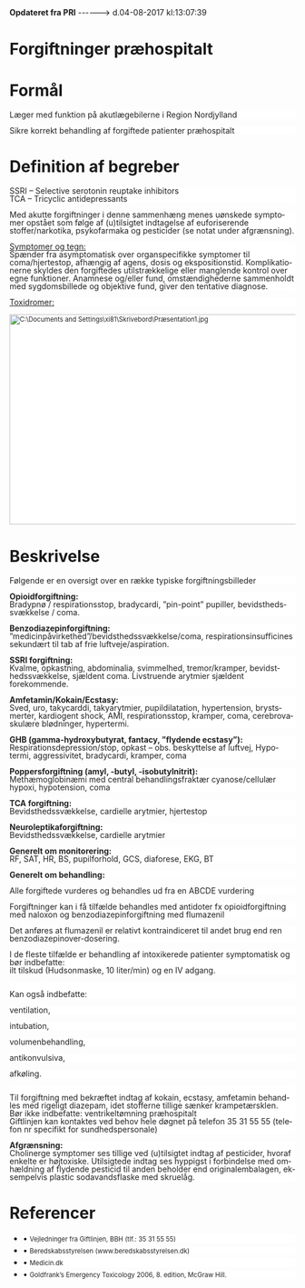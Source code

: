 <!--
.. title: forgiftninger-praehospitalt
.. slug: forgiftninger-praehospitalt
.. date: 2017-08-04 13:07:40 UTC+02:00
.. tags: 
.. category: 
.. link: 
.. description: 
.. type: text
.. hidetitle: True
-->

<div class="alert alert-success" role="alert"><b>Opdateret fra PRI</b>  ------>  d.04-08-2017  kl:13:07:39</div>

<div class="document" id="Uf649d0183e0c44d781a63ac17aee31d6" lang="da-DK" xml:lang="da-DK" xmlns="http://www.w3.org/1999/xhtml">
 <h1 class="~clause~ Titeloverskrift">
  <span>
   Forgiftninger præhospitalt
  </span>
 </h1>
 <p class="~clause~ Brdtekst">
 </p>
 <h1 class="~clause~ Overskrift1" id="a_f1493574ac504879937184a06fc89bbf">
  <span>
   Formål
  </span>
 </h1>
 <p class="~clause~ Normal" style="background-color: #FFF; color: black; margin-bottom: 8pt; line-height: 100%;">
  <span style="color: #222;">
   Læger med funktion på akutlægebilerne i Region Nordjylland
  </span>
 </p>
 <p class="~clause~ Normal" style="background-color: #FFF; color: black; margin-bottom: 8pt; line-height: 100%;">
  <span style="color: #222;">
   Sikre korrekt behandling af forgiftede patienter præhospitalt
  </span>
 </p>
 <h1 class="~clause~ Overskrift1">
 </h1>
 <h1 class="~clause~ Overskrift1" id="a_840c8be261e74d82822278fc82ad498e">
  <span lang="en-US" xml:lang="en-US">
   Definition af begreber
  </span>
 </h1>
 <p class="~clause~ Normal" style="background-color: #FFF; color: black; margin-bottom: 8pt; line-height: 100%;">
  <span lang="en-US" style="color: #222;" xml:lang="en-US">
   SSRI – Selective serotonin reuptake inhibitors
   <br/>
   TCA – Tricyclic antidepressants
  </span>
 </p>
 <p class="~clause~ Normal" style="background-color: #FFF; color: black; margin-bottom: 8pt; line-height: 100%;">
  <span style="color: #222;">
   Med akutte forgiftninger i denne sammenhæng menes uønskede symptomer opstået som følge af (u)tilsigtet indtagelse af euforiserende stoffer/narkotika, psykofarmaka og pesticider (se notat under afgrænsning).
  </span>
 </p>
 <p class="~clause~ Normal" style="background-color: #FFF; color: black; margin-bottom: 8pt; line-height: 100%;">
  <span style="color: #222; text-decoration: underline;">
   Symptomer og tegn:
  </span>
  <span style="color: #222;">
   <br/>
   Spænder fra asymptomatisk over organspecifikke symptomer til coma/hjertestop, afhængig af agens, dosis og ekspositionstid. Komplikationerne skyldes den forgiftedes utilstrækkelige eller manglende kontrol over egne funktioner. Anamnese og/eller fund, omstændighederne sammenholdt med sygdomsbillede og objektive fund, giver den tentative diagnose.
  </span>
 </p>
 <p class="~clause~ Normal" style="background-color: #FFF; color: black; margin-bottom: 8pt; line-height: 100%;">
  <span style="color: #222; text-decoration: underline;">
   Toxidromer:
  </span>
  <span style="color: #222;">
   <br/>
  </span>
  <span style="color: #222; font-size: 8.5pt;">
  </span>
 </p>
 <p class="~clause~ Normal" style="background-color: #FFF; color: black; margin-bottom: 8pt; line-height: 100%;">
  <span style="color: #222; font-size: 8.5pt;">
   <img alt="C:\Documents and Settings\xi81\Skrivebord\Præsentation1.jpg" src="/assets/I2ea29284fd7e4343aacc0c71b9d43a14.png" style="width: 486pt; height: 277.5pt;"/>
  </span>
 </p>
 <h1 class="~clause~ Overskrift1">
 </h1>
 <h1 class="~clause~ Overskrift1" id="a_867cc68cb974426785cca21e48d6bffe">
  <span>
   Beskrivelse
  </span>
 </h1>
 <p class="~clause~ Normal" style="background-color: #FFF; color: black; margin-bottom: 8pt; line-height: 100%;">
  <span style="color: #222;">
   Følgende er en oversigt over en række typiske forgiftningsbilleder
  </span>
 </p>
 <p class="~clause~ Normal" style="background-color: #FFF; color: black; margin-bottom: 8pt; line-height: 100%;">
  <span style="font-weight: bold; color: #222;">
   Opioidforgiftning:
  </span>
  <span style="color: #222;">
   <br/>
   Bradypnø / respirationsstop, bradycardi, ”pin-point” pupiller, bevidsthedssvækkelse / coma.
  </span>
 </p>
 <p class="~clause~ Normal" style="background-color: #FFF; color: black; margin-bottom: 8pt; line-height: 100%;">
  <span style="font-weight: bold; color: #222;">
   Benzodiazepinforgiftning:
  </span>
  <span style="color: #222;">
   <br/>
   ”medicinpåvirkethed”/bevidsthedssvækkelse/coma, respirationsinsufficines sekundært til tab af frie luftveje/aspiration.
  </span>
 </p>
 <p class="~clause~ Normal" style="background-color: #FFF; color: black; margin-bottom: 8pt; line-height: 100%;">
  <span style="font-weight: bold; color: #222;">
   SSRI forgiftning:
  </span>
  <span style="color: #222;">
   <br/>
   Kvalme, opkastning, abdominalia, svimmelhed, tremor/kramper, bevidsthedssvækkelse, sjældent coma. Livstruende arytmier sjældent forekommende.
  </span>
 </p>
 <p class="~clause~ Normal" style="background-color: #FFF; color: black; margin-bottom: 8pt; line-height: 100%;">
  <span style="font-weight: bold; color: #222;">
   Amfetamin/Kokain/Ecstasy:
  </span>
  <span style="color: #222;">
   <br/>
   Sved, uro, takycarddi, takyarytmier, pupildilatation, hypertension, brystsmerter, kardiogent shock, AMI, respirationsstop, kramper, coma, cerebrovaskulære blødninger, hypertermi.
  </span>
 </p>
 <p class="~clause~ Normal" style="background-color: #FFF; color: black; margin-bottom: 8pt; line-height: 100%;">
  <span style="font-weight: bold; color: #222;">
   GHB (gamma-hydroxybutyrat, fantacy, ”flydende ecstasy”):
  </span>
  <span style="color: #222;">
   <br/>
   Respirationsdepression/stop, opkast – obs. beskyttelse af luftvej, Hypotermi, aggressivitet, bradycardi, kramper, coma
  </span>
 </p>
 <p class="~clause~ Normal" style="background-color: #FFF; color: black; margin-bottom: 8pt; line-height: 100%;">
  <span style="font-weight: bold; color: #222;">
   Poppersforgiftning (amyl, -butyl, -isobutylnitrit):
  </span>
  <span style="color: #222;">
   <br/>
   Methæmoglobinæmi med central behandlingsfraktær cyanose/cellulær hypoxi, hypotension, coma
  </span>
 </p>
 <p class="~clause~ Normal" style="background-color: #FFF; color: black; margin-bottom: 8pt; line-height: 100%;">
  <span style="font-weight: bold; color: #222;">
   TCA forgiftning:
  </span>
  <span style="color: #222;">
   <br/>
   Bevidsthedssvækkelse, cardielle arytmier, hjertestop
  </span>
 </p>
 <p class="~clause~ Normal" style="background-color: #FFF; color: black; margin-bottom: 8pt; line-height: 100%;">
  <span style="font-weight: bold; color: #222;">
   Neuroleptikaforgiftning:
  </span>
  <span style="color: #222;">
   <br/>
   Bevidsthedssvækkelse, cardielle arytmier
  </span>
 </p>
 <p class="~clause~ Normal" style="background-color: #FFF; color: black; margin-bottom: 8pt; line-height: 100%;">
  <span style="font-weight: bold; color: #222;">
   Generelt om monitorering:
  </span>
  <span style="color: #222;">
   <br/>
   RF, SAT, HR, BS, pupilforhold, GCS, diaforese, EKG, BT
  </span>
 </p>
 <p class="~clause~ Normal" style="background-color: #FFF; color: black; margin-bottom: 8pt; line-height: 100%;">
  <span style="font-weight: bold; color: #222;">
   Generelt om behandling:
  </span>
 </p>
 <p class="~clause~ Normal" style="background-color: #FFF; color: black; margin-bottom: 8pt; line-height: 100%;">
  <span style="color: #222;">
   Alle forgiftede vurderes og behandles ud fra en ABCDE vurdering
  </span>
 </p>
 <p class="~clause~ Normal" style="background-color: #FFF; color: black; margin-bottom: 8pt; line-height: 100%;">
  <span style="color: #222;">
   Forgiftninger kan i få tilfælde behandles med antidoter fx opioidforgiftning med naloxon og benzodiazepinforgiftning med flumazenil
  </span>
 </p>
 <p class="~clause~ Normal" style="background-color: #FFF; color: black; margin-bottom: 8pt; line-height: 100%;">
  <span style="color: #222;">
   Det anføres at flumazenil er relativt kontraindiceret til andet brug end ren benzodiazepinover-dosering.
  </span>
 </p>
 <p class="~clause~ Normal" style="background-color: #FFF; color: black; margin-bottom: 8pt; line-height: 100%;">
  <span style="color: #222;">
   I de fleste tilfælde er behandling af intoxikerede patienter symptomatisk og bør indbefatte:
   <br/>
   ilt tilskud (Hudsonmaske, 10 liter/min) og en IV adgang.
  </span>
 </p>
 <p class="~clause~ Normal" style="background-color: #FFF; color: black; margin-bottom: 8pt; line-height: 100%;">
  <span style="color: #222;">
   <br/>
   Kan også indbefatte:
  </span>
 </p>
 <p class="~clause~ Normal" style="background-color: #FFF; color: black; margin-bottom: 8pt; line-height: 100%;">
  <span style="color: #222;">
   ventilation,
  </span>
 </p>
 <p class="~clause~ Normal" style="background-color: #FFF; color: black; margin-bottom: 8pt; line-height: 100%;">
  <span style="color: #222;">
   intubation,
  </span>
 </p>
 <p class="~clause~ Normal" style="background-color: #FFF; color: black; margin-bottom: 8pt; line-height: 100%;">
  <span style="color: #222;">
   volumenbehandling,
  </span>
 </p>
 <p class="~clause~ Normal" style="background-color: #FFF; color: black; margin-bottom: 8pt; line-height: 100%;">
  <span style="color: #222;">
   antikonvulsiva,
  </span>
 </p>
 <p class="~clause~ Normal" style="background-color: #FFF; color: black; margin-bottom: 8pt; line-height: 100%;">
  <span style="color: #222;">
   afkøling.
  </span>
 </p>
 <p class="~clause~ Normal" style="background-color: #FFF; color: black; margin-bottom: 8pt; line-height: 100%;">
 </p>
 <p class="~clause~ Normal" style="background-color: #FFF; color: black; margin-bottom: 8pt; line-height: 100%;">
  <span style="color: #222;">
   <br/>
   Til forgiftning med bekræftet indtag af kokain, ecstasy, amfetamin behandles med rigeligt diazepam, idet stofferne tillige sænker krampetærsklen.
   <br/>
   Bør ikke indbefatte: ventrikeltømning præhospitalt
   <br/>
   Giftlinjen kan kontaktes ved behov hele døgnet på telefon 35 31 55 55 (telefon nr specifikt for sundhedspersonale)
  </span>
 </p>
 <p class="~clause~ Normal" style="background-color: #FFF; color: black; margin-bottom: 8pt; line-height: 100%;">
  <span style="font-weight: bold; color: #222;">
   Afgrænsning:
  </span>
  <span style="color: #222;">
   <br/>
   Cholinerge symptomer ses tillige ved (u)tilsigtet indtag af pesticider, hvoraf enkelte er højtoxiske. Utilsigtede indtag ses hyppigst i forbindelse med omhældning af flydende pesticid til anden beholder end originalembalagen, eksempelvis plastic sodavandsflaske med skruelåg.
  </span>
 </p>
 <p class="~clause~ Brdtekst">
 </p>
 <p class="~clause~ Brdtekst">
 </p>
 <h1 class="~clause~ Overskrift1" id="a_e9806b3b521d4591b0a35fed50682569">
  <span>
   Referencer
  </span>
 </h1>
 <ul class="list46">
  <li>
   <p class="~clause~ Normal level0" style="background-color: #FFF; color: black; margin-top: auto; margin-bottom: 3pt; line-height: 100%;">
    <span class="item">
     •
    </span>
    <span style="color: #222; font-size: 8.5pt;">
     Vejledninger fra Giftlinjen, BBH (tlf.: 35 31 55 55)
    </span>
   </p>
  </li>
  <li>
   <p class="~clause~ Normal level0" style="background-color: #FFF; color: black; margin-top: auto; margin-bottom: 3pt; line-height: 100%;">
    <span class="item">
     •
    </span>
    <span style="color: #222; font-size: 8.5pt;">
     Beredskabsstyrelsen (www.beredskabsstyrelsen.dk)
    </span>
   </p>
  </li>
  <li>
   <p class="~clause~ Normal level0" style="background-color: #FFF; color: black; margin-top: auto; margin-bottom: 3pt; line-height: 100%;">
    <span class="item">
     •
    </span>
    <span style="color: #222; font-size: 8.5pt;">
     Medicin.dk
    </span>
   </p>
  </li>
  <li>
   <p class="~clause~ Normal level0" style="background-color: #FFF; color: black; margin-top: auto; margin-bottom: 3pt; line-height: 100%;">
    <span class="item">
     •
    </span>
    <span lang="en-US" style="color: #222; font-size: 8.5pt;" xml:lang="en-US">
     Goldfrank’s Emergency Toxicology 2006, 8. edition, McGraw Hill.
    </span>
   </p>
  </li>
 </ul>
 <p class="~clause~ Brdtekst">
 </p>
 <p class="~clause~ Brdtekst">
 </p>
 <p class="~clause~ Normal">
 </p>
</div>
